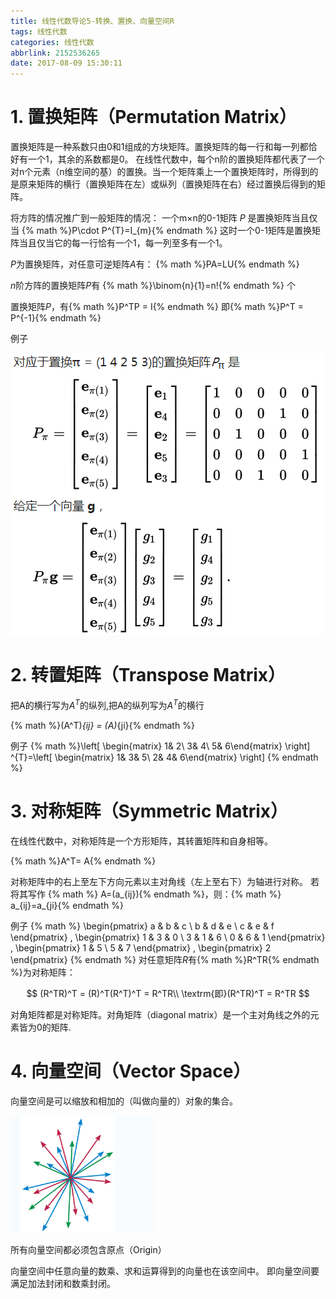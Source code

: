 ```yaml
---
title: 线性代数导论5-转换、置换、向量空间R
tags: 线性代数
categories: 线性代数
abbrlink: 2152536265
date: 2017-08-09 15:30:11
---
```


<!-- toc -->
<!-- more -->

# 1. 置换矩阵（Permutation Matrix）

置换矩阵是一种系数只由0和1组成的方块矩阵。置换矩阵的每一行和每一列都恰好有一个1，其余的系数都是0。
在线性代数中，每个n阶的置换矩阵都代表了一个对n个元素（n维空间的基）的置换。当一个矩阵乘上一个置换矩阵时，所得到的是原来矩阵的横行（置换矩阵在左）或纵列（置换矩阵在右）经过置换后得到的矩阵。

将方阵的情况推广到一般矩阵的情况：
一个m×n的0-1矩阵 $P$ 是置换矩阵当且仅当 {% math %}P\cdot P^{T}=I_{m}{% endmath %}
这时一个0-1矩阵是置换矩阵当且仅当它的每一行恰有一个1，每一列至多有一个1。

$P$为置换矩阵，对任意可逆矩阵$A$有：
{% math %}PA=LU{% endmath %}


$n$阶方阵的置换矩阵$P$有 {% math %}\binom{n}{1}=n!{% endmath %} 个

置换矩阵$P$，有{% math %}P^TP = I{% endmath %}  即{% math %}P^T = P^{-1}{% endmath %}

例子

![](2152536265_Permutation.png)

# 2. 转置矩阵（Transpose Matrix）

把A的横行写为$A^T$的纵列,把A的纵列写为$A^T$的横行

{% math %}(A^T)_{ij} = (A)_{ji}{% endmath %}

例子
{% math %}\left[ \begin{matrix} 1& 2\\ 3& 4\\ 5& 6\end{matrix} \right] ^{T}=\left[ \begin{matrix} 1& 3& 5\\ 2& 4& 6\end{matrix} \right] {% endmath %}

# 3. 对称矩阵（Symmetric Matrix）

在线性代数中，对称矩阵是一个方形矩阵，其转置矩阵和自身相等。

{% math %}A^T= A{% endmath %}

对称矩阵中的右上至左下方向元素以主对角线（左上至右下）为轴进行对称。
若将其写作 {% math %} A=(a_{ij}){% endmath %}，则：{% math %}  a_{ij}=a_{ji}{% endmath %}

例子
{% math %}
\begin{pmatrix} 
a & b & c \\
b & d & e \\
c & e & f 
\end{pmatrix}
,
\begin{pmatrix} 
1 & 3 & 0 \\
3 & 1 & 6 \\
0 & 6 & 1 
\end{pmatrix}
,
\begin{pmatrix} 
1 & 5 \\
5 & 7
\end{pmatrix}
,
\begin{pmatrix} 
2
\end{pmatrix}
{% endmath %}
对任意矩阵$R$有{% math %}R^TR{% endmath %}为对称矩阵：

$$
(R^TR)^T = (R)^T(R^T)^T = R^TR\\
\textrm{即}(R^TR)^T = R^TR
$$

对角矩阵都是对称矩阵。对角矩阵（diagonal matrix）是一个主对角线之外的元素皆为0的矩阵.

# 4. 向量空间（Vector Space）

向量空间是可以缩放和相加的（叫做向量的）对象的集合。

![](2152536265_Vector.png)

所有向量空间都必须包含原点（Origin）

向量空间中任意向量的数乘、求和运算得到的向量也在该空间中。
即向量空间要满足加法封闭和数乘封闭。
